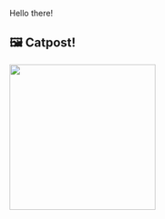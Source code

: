 Hello there!



## 🖼️ Catpost!

<sub>
    <img src="https://cdn2.thecatapi.com/images/22r.png" height="256">
</sub>

